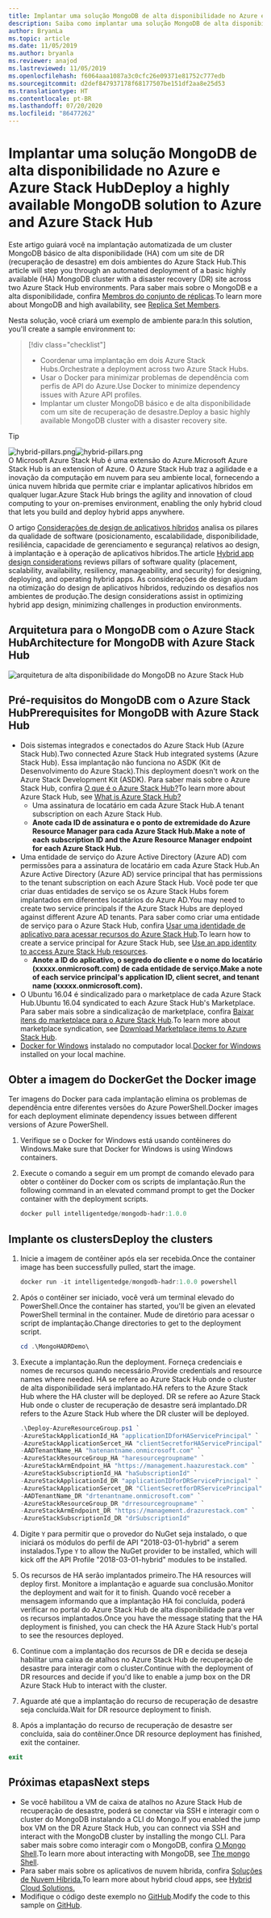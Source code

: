 ```yaml
---
title: Implantar uma solução MongoDB de alta disponibilidade no Azure e Azure Stack Hub
description: Saiba como implantar uma solução MongoDB de alta disponibilidade no Azure e Azure Stack Hub
author: BryanLa
ms.topic: article
ms.date: 11/05/2019
ms.author: bryanla
ms.reviewer: anajod
ms.lastreviewed: 11/05/2019
ms.openlocfilehash: f6064aaa1087a3c0cfc26e09371e81752c777edb
ms.sourcegitcommit: d2def847937178f68177507be151df2aa8e25d53
ms.translationtype: HT
ms.contentlocale: pt-BR
ms.lasthandoff: 07/20/2020
ms.locfileid: "86477262"
---
```

# <a name="deploy-a-highly-available-mongodb-solution-to-azure-and-azure-stack-hub"></a><span data-ttu-id="8faa1-103">Implantar uma solução MongoDB de alta disponibilidade no Azure e Azure Stack Hub</span><span class="sxs-lookup"><span data-stu-id="8faa1-103">Deploy a highly available MongoDB solution to Azure and Azure Stack Hub</span></span>

<span data-ttu-id="8faa1-104">Este artigo guiará você na implantação automatizada de um cluster MongoDB básico de alta disponibilidade (HA) com um site de DR (recuperação de desastre) em dois ambientes do Azure Stack Hub.</span><span class="sxs-lookup"><span data-stu-id="8faa1-104">This article will step you through an automated deployment of a basic highly available (HA) MongoDB cluster with a disaster recovery (DR) site across two Azure Stack Hub environments.</span></span> <span data-ttu-id="8faa1-105">Para saber mais sobre o MongoDB e a alta disponibilidade, confira [Membros do conjunto de réplicas](https://docs.mongodb.com/manual/core/replica-set-members/).</span><span class="sxs-lookup"><span data-stu-id="8faa1-105">To learn more about MongoDB and high availability, see [Replica Set Members](https://docs.mongodb.com/manual/core/replica-set-members/).</span></span>

<span data-ttu-id="8faa1-106">Nesta solução, você criará um exemplo de ambiente para:</span><span class="sxs-lookup"><span data-stu-id="8faa1-106">In this solution, you'll create a sample environment to:</span></span>

> [!div class="checklist"]
> - <span data-ttu-id="8faa1-107">Coordenar uma implantação em dois Azure Stack Hubs.</span><span class="sxs-lookup"><span data-stu-id="8faa1-107">Orchestrate a deployment across two Azure Stack Hubs.</span></span>
> - <span data-ttu-id="8faa1-108">Usar o Docker para minimizar problemas de dependência com perfis de API do Azure.</span><span class="sxs-lookup"><span data-stu-id="8faa1-108">Use Docker to minimize dependency issues with Azure API profiles.</span></span>
> - <span data-ttu-id="8faa1-109">Implantar um cluster MongoDB básico e de alta disponibilidade com um site de recuperação de desastre.</span><span class="sxs-lookup"><span data-stu-id="8faa1-109">Deploy a basic highly available MongoDB cluster with a disaster recovery site.</span></span>

> [!Tip]  
> <span data-ttu-id="8faa1-110">![hybrid-pillars.png](./media/solution-deployment-guide-cross-cloud-scaling/hybrid-pillars.png)</span><span class="sxs-lookup"><span data-stu-id="8faa1-110">![hybrid-pillars.png](./media/solution-deployment-guide-cross-cloud-scaling/hybrid-pillars.png)</span></span>  
> <span data-ttu-id="8faa1-111">O Microsoft Azure Stack Hub é uma extensão do Azure.</span><span class="sxs-lookup"><span data-stu-id="8faa1-111">Microsoft Azure Stack Hub is an extension of Azure.</span></span> <span data-ttu-id="8faa1-112">O Azure Stack Hub traz a agilidade e a inovação da computação em nuvem para seu ambiente local, fornecendo a única nuvem híbrida que permite criar e implantar aplicativos híbridos em qualquer lugar.</span><span class="sxs-lookup"><span data-stu-id="8faa1-112">Azure Stack Hub brings the agility and innovation of cloud computing to your on-premises environment, enabling the only hybrid cloud that lets you build and deploy hybrid apps anywhere.</span></span>  
> 
> <span data-ttu-id="8faa1-113">O artigo [Considerações de design de aplicativos híbridos](overview-app-design-considerations.md) analisa os pilares da qualidade de software (posicionamento, escalabilidade, disponibilidade, resiliência, capacidade de gerenciamento e segurança) relativos ao design, à implantação e à operação de aplicativos híbridos.</span><span class="sxs-lookup"><span data-stu-id="8faa1-113">The article [Hybrid app design considerations](overview-app-design-considerations.md) reviews pillars of software quality (placement, scalability, availability, resiliency, manageability, and security) for designing, deploying, and operating hybrid apps.</span></span> <span data-ttu-id="8faa1-114">As considerações de design ajudam na otimização do design de aplicativos híbridos, reduzindo os desafios nos ambientes de produção.</span><span class="sxs-lookup"><span data-stu-id="8faa1-114">The design considerations assist in optimizing hybrid app design, minimizing challenges in production environments.</span></span>

## <a name="architecture-for-mongodb-with-azure-stack-hub"></a><span data-ttu-id="8faa1-115">Arquitetura para o MongoDB com o Azure Stack Hub</span><span class="sxs-lookup"><span data-stu-id="8faa1-115">Architecture for MongoDB with Azure Stack Hub</span></span>

![arquitetura de alta disponibilidade do MongoDB no Azure Stack Hub](media/solution-deployment-guide-mongodb-ha/image1.png)

## <a name="prerequisites-for-mongodb-with-azure-stack-hub"></a><span data-ttu-id="8faa1-117">Pré-requisitos do MongoDB com o Azure Stack Hub</span><span class="sxs-lookup"><span data-stu-id="8faa1-117">Prerequisites for MongoDB with Azure Stack Hub</span></span>

- <span data-ttu-id="8faa1-118">Dois sistemas integrados e conectados do Azure Stack Hub (Azure Stack Hub).</span><span class="sxs-lookup"><span data-stu-id="8faa1-118">Two connected Azure Stack Hub integrated systems (Azure Stack Hub).</span></span> <span data-ttu-id="8faa1-119">Essa implantação não funciona no ASDK (Kit de Desenvolvimento do Azure Stack).</span><span class="sxs-lookup"><span data-stu-id="8faa1-119">This deployment doesn't work on the Azure Stack Development Kit (ASDK).</span></span> <span data-ttu-id="8faa1-120">Para saber mais sobre o Azure Stack Hub, confira [O que é o Azure Stack Hub?](https://azure.microsoft.com/products/azure-stack/hub/)</span><span class="sxs-lookup"><span data-stu-id="8faa1-120">To learn more about Azure Stack Hub, see [What is Azure Stack Hub?](https://azure.microsoft.com/products/azure-stack/hub/)</span></span>
  - <span data-ttu-id="8faa1-121">Uma assinatura de locatário em cada Azure Stack Hub.</span><span class="sxs-lookup"><span data-stu-id="8faa1-121">A tenant subscription on each Azure Stack Hub.</span></span> 
  - <span data-ttu-id="8faa1-122">**Anote cada ID de assinatura e o ponto de extremidade do Azure Resource Manager para cada Azure Stack Hub.**</span><span class="sxs-lookup"><span data-stu-id="8faa1-122">**Make a note of each subscription ID and the Azure Resource Manager endpoint for each Azure Stack Hub.**</span></span>
- <span data-ttu-id="8faa1-123">Uma entidade de serviço do Azure Active Directory (Azure AD) com permissões para a assinatura de locatário em cada Azure Stack Hub.</span><span class="sxs-lookup"><span data-stu-id="8faa1-123">An Azure Active Directory (Azure AD) service principal that has permissions to the tenant subscription on each Azure Stack Hub.</span></span> <span data-ttu-id="8faa1-124">Você pode ter que criar duas entidades de serviço se os Azure Stack Hubs forem implantados em diferentes locatários do Azure AD.</span><span class="sxs-lookup"><span data-stu-id="8faa1-124">You may need to create two service principals if the Azure Stack Hubs are deployed against different Azure AD tenants.</span></span> <span data-ttu-id="8faa1-125">Para saber como criar uma entidade de serviço para o Azure Stack Hub, confira [Usar uma identidade de aplicativo para acessar recursos do Azure Stack Hub](/azure-stack/user/azure-stack-create-service-principals).</span><span class="sxs-lookup"><span data-stu-id="8faa1-125">To learn how to create a service principal for Azure Stack Hub, see [Use an app identity to access Azure Stack Hub resources](/azure-stack/user/azure-stack-create-service-principals).</span></span>
  - <span data-ttu-id="8faa1-126">**Anote a ID do aplicativo, o segredo do cliente e o nome do locatário (xxxxx.onmicrosoft.com) de cada entidade de serviço.**</span><span class="sxs-lookup"><span data-stu-id="8faa1-126">**Make a note of each service principal's application ID, client secret, and tenant name (xxxxx.onmicrosoft.com).**</span></span>
- <span data-ttu-id="8faa1-127">O Ubuntu 16.04 é sindicalizado para o marketplace de cada Azure Stack Hub.</span><span class="sxs-lookup"><span data-stu-id="8faa1-127">Ubuntu 16.04 syndicated to each Azure Stack Hub's Marketplace.</span></span> <span data-ttu-id="8faa1-128">Para saber mais sobre a sindicalização de marketplace, confira [Baixar itens do marketplace para o Azure Stack Hub](/azure-stack/operator/azure-stack-download-azure-marketplace-item).</span><span class="sxs-lookup"><span data-stu-id="8faa1-128">To learn more about marketplace syndication, see [Download Marketplace items to Azure Stack Hub](/azure-stack/operator/azure-stack-download-azure-marketplace-item).</span></span>
- <span data-ttu-id="8faa1-129">[Docker for Windows](https://docs.docker.com/docker-for-windows/) instalado no computador local.</span><span class="sxs-lookup"><span data-stu-id="8faa1-129">[Docker for Windows](https://docs.docker.com/docker-for-windows/) installed on your local machine.</span></span>

## <a name="get-the-docker-image"></a><span data-ttu-id="8faa1-130">Obter a imagem do Docker</span><span class="sxs-lookup"><span data-stu-id="8faa1-130">Get the Docker image</span></span>

<span data-ttu-id="8faa1-131">Ter imagens do Docker para cada implantação elimina os problemas de dependência entre diferentes versões do Azure PowerShell.</span><span class="sxs-lookup"><span data-stu-id="8faa1-131">Docker images for each deployment eliminate dependency issues between different versions of Azure PowerShell.</span></span>

1. <span data-ttu-id="8faa1-132">Verifique se o Docker for Windows está usando contêineres do Windows.</span><span class="sxs-lookup"><span data-stu-id="8faa1-132">Make sure that Docker for Windows is using Windows containers.</span></span>
2. <span data-ttu-id="8faa1-133">Execute o comando a seguir em um prompt de comando elevado para obter o contêiner do Docker com os scripts de implantação.</span><span class="sxs-lookup"><span data-stu-id="8faa1-133">Run the following command in an elevated command prompt to get the Docker container with the deployment scripts.</span></span>

    ```powershell  
    docker pull intelligentedge/mongodb-hadr:1.0.0
    ```

## <a name="deploy-the-clusters"></a><span data-ttu-id="8faa1-134">Implante os clusters</span><span class="sxs-lookup"><span data-stu-id="8faa1-134">Deploy the clusters</span></span>

1. <span data-ttu-id="8faa1-135">Inicie a imagem de contêiner após ela ser recebida.</span><span class="sxs-lookup"><span data-stu-id="8faa1-135">Once the container image has been successfully pulled, start the image.</span></span>

    ```powershell  
    docker run -it intelligentedge/mongodb-hadr:1.0.0 powershell
    ```

2. <span data-ttu-id="8faa1-136">Após o contêiner ser iniciado, você verá um terminal elevado do PowerShell.</span><span class="sxs-lookup"><span data-stu-id="8faa1-136">Once the container has started, you'll be given an elevated PowerShell terminal in the container.</span></span> <span data-ttu-id="8faa1-137">Mude de diretório para acessar o script de implantação.</span><span class="sxs-lookup"><span data-stu-id="8faa1-137">Change directories to get to the deployment script.</span></span>

    ```powershell  
    cd .\MongoHADRDemo\
    ```

3. <span data-ttu-id="8faa1-138">Execute a implantação.</span><span class="sxs-lookup"><span data-stu-id="8faa1-138">Run the deployment.</span></span> <span data-ttu-id="8faa1-139">Forneça credenciais e nomes de recursos quando necessário.</span><span class="sxs-lookup"><span data-stu-id="8faa1-139">Provide credentials and resource names where needed.</span></span> <span data-ttu-id="8faa1-140">HA se refere ao Azure Stack Hub onde o cluster de alta disponibilidade será implantado.</span><span class="sxs-lookup"><span data-stu-id="8faa1-140">HA refers to the Azure Stack Hub where the HA cluster will be deployed.</span></span> <span data-ttu-id="8faa1-141">DR se refere ao Azure Stack Hub onde o cluster de recuperação de desastre será implantado.</span><span class="sxs-lookup"><span data-stu-id="8faa1-141">DR refers to the Azure Stack Hub where the DR cluster will be deployed.</span></span>

    ```powershell
    .\Deploy-AzureResourceGroup.ps1 `
    -AzureStackApplicationId_HA "applicationIDforHAServicePrincipal" `
    -AzureStackApplicationSercet_HA "clientSecretforHAServicePrincipal" `
    -AADTenantName_HA "hatenantname.onmicrosoft.com" `
    -AzureStackResourceGroup_HA "haresourcegroupname" `
    -AzureStackArmEndpoint_HA "https://management.haazurestack.com" `
    -AzureStackSubscriptionId_HA "haSubscriptionId" `
    -AzureStackApplicationId_DR "applicationIDforDRServicePrincipal" `
    -AzureStackApplicationSercet_DR "ClientSecretforDRServicePrincipal" `
    -AADTenantName_DR "drtenantname.onmicrosoft.com" `
    -AzureStackResourceGroup_DR "drresourcegroupname" `
    -AzureStackArmEndpoint_DR "https://management.drazurestack.com" `
    -AzureStackSubscriptionId_DR "drSubscriptionId"
    ```

4. <span data-ttu-id="8faa1-142">Digite `Y` para permitir que o provedor do NuGet seja instalado, o que iniciará os módulos do perfil de API "2018-03-01-hybrid" a serem instalados.</span><span class="sxs-lookup"><span data-stu-id="8faa1-142">Type `Y` to allow the NuGet provider to be installed, which will kick off the API Profile "2018-03-01-hybrid" modules to be installed.</span></span>

5. <span data-ttu-id="8faa1-143">Os recursos de HA serão implantados primeiro.</span><span class="sxs-lookup"><span data-stu-id="8faa1-143">The HA resources will deploy first.</span></span> <span data-ttu-id="8faa1-144">Monitore a implantação e aguarde sua conclusão.</span><span class="sxs-lookup"><span data-stu-id="8faa1-144">Monitor the deployment and wait for it to finish.</span></span> <span data-ttu-id="8faa1-145">Quando você receber a mensagem informando que a implantação HA foi concluída, poderá verificar no portal do Azure Stack Hub de alta disponibilidade para ver os recursos implantados.</span><span class="sxs-lookup"><span data-stu-id="8faa1-145">Once you have the message stating that the HA deployment is finished, you can check the HA Azure Stack Hub's portal to see the resources deployed.</span></span>

6. <span data-ttu-id="8faa1-146">Continue com a implantação dos recursos de DR e decida se deseja habilitar uma caixa de atalhos no Azure Stack Hub de recuperação de desastre para interagir com o cluster.</span><span class="sxs-lookup"><span data-stu-id="8faa1-146">Continue with the deployment of DR resources and decide if you'd like to enable a jump box on the DR Azure Stack Hub to interact with the cluster.</span></span>

7. <span data-ttu-id="8faa1-147">Aguarde até que a implantação do recurso de recuperação de desastre seja concluída.</span><span class="sxs-lookup"><span data-stu-id="8faa1-147">Wait for DR resource deployment to finish.</span></span>

8. <span data-ttu-id="8faa1-148">Após a implantação do recurso de recuperação de desastre ser concluída, saia do contêiner.</span><span class="sxs-lookup"><span data-stu-id="8faa1-148">Once DR resource deployment has finished, exit the container.</span></span>

  ```powershell
  exit
  ```

## <a name="next-steps"></a><span data-ttu-id="8faa1-149">Próximas etapas</span><span class="sxs-lookup"><span data-stu-id="8faa1-149">Next steps</span></span>

- <span data-ttu-id="8faa1-150">Se você habilitou a VM de caixa de atalhos no Azure Stack Hub de recuperação de desastre, poderá se conectar via SSH e interagir com o cluster do MongoDB instalando a CLI do Mongo.</span><span class="sxs-lookup"><span data-stu-id="8faa1-150">If you enabled the jump box VM on the DR Azure Stack Hub, you can connect via SSH and interact with the MongoDB cluster by installing the mongo CLI.</span></span> <span data-ttu-id="8faa1-151">Para saber mais sobre como interagir com o MongoDB, confira [O Mongo Shell](https://docs.mongodb.com/manual/mongo/).</span><span class="sxs-lookup"><span data-stu-id="8faa1-151">To learn more about interacting with MongoDB, see [The mongo Shell](https://docs.mongodb.com/manual/mongo/).</span></span>
- <span data-ttu-id="8faa1-152">Para saber mais sobre os aplicativos de nuvem híbrida, confira [Soluções de Nuvem Híbrida.](https://aka.ms/azsdevtutorials)</span><span class="sxs-lookup"><span data-stu-id="8faa1-152">To learn more about hybrid cloud apps, see [Hybrid Cloud Solutions.](https://aka.ms/azsdevtutorials)</span></span>
- <span data-ttu-id="8faa1-153">Modifique o código deste exemplo no [GitHub](https://github.com/Azure-Samples/azure-intelligent-edge-patterns).</span><span class="sxs-lookup"><span data-stu-id="8faa1-153">Modify the code to this sample on [GitHub](https://github.com/Azure-Samples/azure-intelligent-edge-patterns).</span></span>
